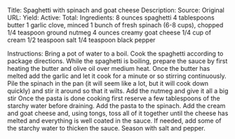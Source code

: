 Title: Spaghetti with spinach and goat cheese 
Description: 
Source: 
Original URL: 
Yield: 
Active: 
Total: 
Ingredients:
	8 ounces spaghetti
	4 tablespoons butter
	1 garlic clove, minced
	1 bunch of fresh spinach (6-8 cups), chopped
	1/4 teaspoon ground nutmeg
	4 ounces creamy goat cheese
	1/4 cup of cream
	1/2 teaspoon salt
	1/4 teaspoon black pepper

Instructions:
	Bring a pot of water to a boil. Cook the spaghetti according to package directions.
	While the spaghetti is boiling, prepare the sauce by first heating the butter and olive oil over medium heat.
	Once the butter has melted add the garlic and let it cook for a minute or so stirring continuously.
	Pile the spinach in the pan (it will seem like a lot, but it will cook down quickly) and stir it around so that it wilts.
	Add the nutmeg and give it all a big stir
	Once the pasta is done cooking first reserve a few tablespoons of the starchy water before draining.
	Add the pasta to the spinach.
	Add the cream and goat cheese and, using tongs, toss all of it together until the cheese has melted and everything is well coated in the sauce.
	If needed, add some of the starchy water to thicken the sauce.
	Season with salt and pepper.

